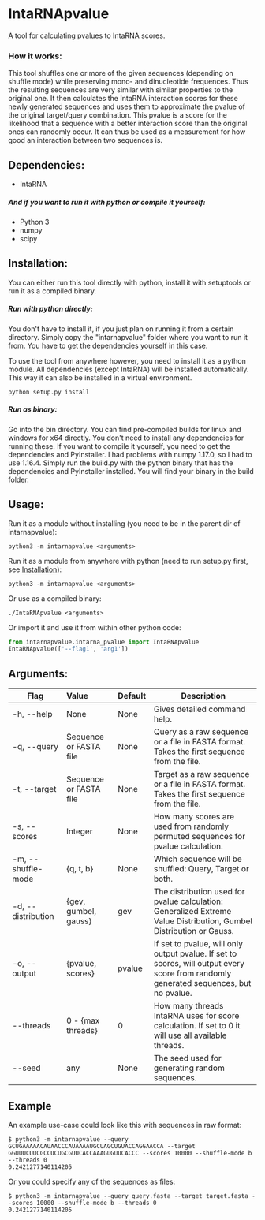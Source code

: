 # IntaRNApvalue
A tool for calculating pvalues to IntaRNA scores.

### How it works:
This tool shuffles one or more of the given sequences (depending on shuffle mode) while preserving mono- and dinucleotide frequences.
Thus the resulting sequences are very similar with similar properties to the original one.
It then calculates the IntaRNA interaction scores for these newly generated sequences and uses them to approximate the pvalue of the original target/query combination.
This pvalue is a score for the likelihood that a sequence with a better interaction score than the original ones can randomly occur.
It can thus be used as a measurement for how good an interaction between two sequences is.

## Dependencies:
- IntaRNA
##### And if you want to run it with python or compile it yourself:
- Python 3
- numpy
- scipy

## Installation:
You can either run this tool directly with python, install it with setuptools or run it as a compiled binary.
##### Run with python directly:
You don't have to install it, if you just plan on running it from a certain directory.
Simply copy the "intarnapvalue" folder where you want to run it from.
You have to get the dependencies yourself in this case.

To use the tool from anywhere however, you need to install it as a python module.
All dependencies (except IntaRNA) will be installed automatically.
This way it can also be installed in a virtual environment.
```console
python setup.py install
```

##### Run as binary:
Go into the bin directory. You can find pre-compiled builds for linux and windows for x64 directly.
You don't need to install any dependencies for running these.
If you want to compile it yourself, you need to get the dependencies and PyInstaller.
I had problems with numpy 1.17.0, so I had to use 1.16.4.
Simply run the build.py with the python binary that has the dependencies and PyInstaller installed.
You will find your binary in the build folder.

## Usage:
Run it as a module without installing (you need to be in the parent dir of intarnapvalue):
```console
python3 -m intarnapvalue <arguments>
```

Run it as a module from anywhere with python (need to run setup.py first, see [Installation](#installation)):
```console
python3 -m intarnapvalue <arguments>
```
Or use as a compiled binary:
```console
./IntaRNApvalue <arguments>
```

Or import it and use it from within other python code:
```python
from intarnapvalue.intarna_pvalue import IntaRNApvalue
IntaRNApvalue(['--flag1', 'arg1'])
```

## Arguments:

| Flag               | Value                  | Default | Description          |
| ------------------ |:---------------------- | :------ | -------------------- |
| -h, --help         | None                   | None    | Gives detailed command help.  |
| -q, --query        | Sequence or FASTA file | None    | Query as a raw sequence or a file in FASTA format. Takes the first sequence from the file. |
| -t, --target       | Sequence or FASTA file | None    | Target as a raw sequence or a file in FASTA format. Takes the first sequence from the file. |
| -s, --scores       | Integer                | None    | How many scores are used from randomly permuted sequences for pvalue calculation. |
| -m, --shuffle-mode | {q, t, b}              | None    | Which sequence will be shuffled: Query, Target or both. |
| -d, --distribution | {gev, gumbel, gauss}   | gev     | The distribution used for pvalue calculation: Generalized Extreme Value Distribution, Gumbel Distribution or Gauss. |
| -o, --output       | {pvalue, scores}       | pvalue  | If set to pvalue, will only output pvalue. If set to scores, will output every score from randomly generated sequences, but no pvalue. |
| --threads          | 0 - {max threads}      | 0       | How many threads IntaRNA uses for score calculation. If set to 0 it will use all available threads. |
| --seed             | any                    | None    | The seed used for generating random sequences. |

## Example
An example use-case could look like this with sequences in raw format:
```console
$ python3 -m intarnapvalue --query GCUGAAAAACAUAACCCAUAAAAUGCUAGCUGUACCAGGAACCA --target GGUUUCUUCGCCUCUGCGUUCACCAAAGUGUUCACCC --scores 10000 --shuffle-mode b --threads 0
0.2421277140114205
```
Or you could specify any of the sequences as files:
```console
$ python3 -m intarnapvalue --query query.fasta --target target.fasta --scores 10000 --shuffle-mode b --threads 0
0.2421277140114205
```